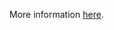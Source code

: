 More information [here](https://docs.paloaltonetworks.com/content/techdocs/en_US/prisma/prisma-cloud/prisma-cloud-code-security-policy-reference/aws-policies/aws-general-policies/ensure-aws-memorydb-is-encrypted-at-rest-by-aws-key-management-service-kms-using-cmks.html).
